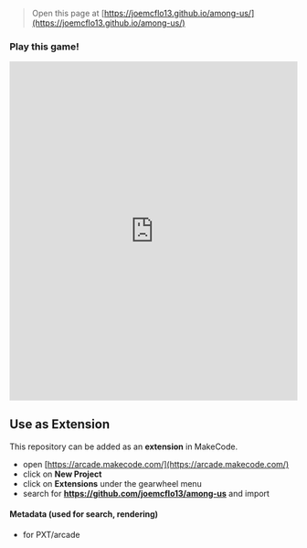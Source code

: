  


> Open this page at [https://joemcflo13.github.io/among-us/](https://joemcflo13.github.io/among-us/)

### Play this game!

<div style="position:relative;height:0;padding-bottom:117.6%;overflow:hidden;"><iframe style="position:absolute;top:0;left:0;width:100%;height:100%;" src="https://arcade.makecode.com/---run?id=_d9f7vpdu4JLc" allowfullscreen="allowfullscreen" sandbox="allow-popups allow-forms allow-scripts allow-same-origin" frameborder="0"></iframe></div>

## Use as Extension

This repository can be added as an **extension** in MakeCode.
* open [https://arcade.makecode.com/](https://arcade.makecode.com/)
* click on **New Project**
* click on **Extensions** under the gearwheel menu
* search for **https://github.com/joemcflo13/among-us** and import

#### Metadata (used for search, rendering)

* for PXT/arcade
<script src="https://makecode.com/gh-pages-embed.js"></script><script>makeCodeRender("{{ site.makecode.home_url }}", "{{ site.github.owner_name }}/{{ site.github.repository_name }}");</script>

